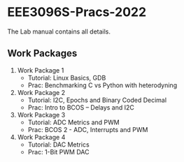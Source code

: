 # EEE3096S-Pracs-2022

The Lab manual contains all details.

## Work Packages
1. Work Package 1
    - Tutorial: Linux Basics, GDB
    - Prac: Benchmarking C vs Python with heterodyning
2. Work Package 2
    - Tutorial: I2C, Epochs and Binary Coded Decimal
    - Prac: Intro to BCOS – Delays and I2C
3. Work Package 3
    - Tutorial: ADC Metrics and PWM
    - Prac: BCOS 2 - ADC, Interrupts and PWM
4. Work Package 4
    - Tutorial: DAC Metrics   
    - Prac: 1-Bit PWM DAC